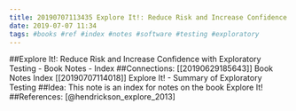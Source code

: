```yaml
---
title: 20190707113435 Explore It!: Reduce Risk and Increase Confidence with Exploratory Testing - Book Notes - Index
date: 2019-07-07 11:34
tags: #books #ref #index #notes #software #testing #exploratory
---
```

##Explore It!: Reduce Risk and Increase Confidence with Exploratory Testing - Book Notes - Index
##Connections:
[[20190629185643]] Book Notes Index
[[20190707114018]] Explore It! - Summary of Exploratory Testing
##Idea:
This note is an index for notes on the book Explore It!
##References:
[@hendrickson_explore_2013]